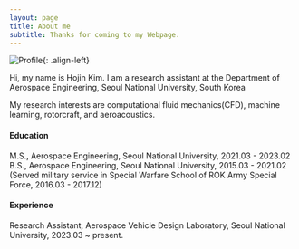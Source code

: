 ```yaml
---
layout: page
title: About me
subtitle: Thanks for coming to my Webpage.
---
```


![Profile](https://jeenskim.github.io/assets/img/profile.jpg){: .align-left}

Hi, my name is Hojin Kim. 
I am a research assistant at the Department of Aerospace Engineering, Seoul National University, South Korea

My research interests are computational fluid mechanics(CFD), machine learning, rotorcraft, and aeroacoustics.

#### Education

M.S., Aerospace Engineering, Seoul National University, 2021.03 - 2023.02
B.S., Aerospace Engineering, Seoul National University, 2015.03 - 2021.02
(Served military service in Special Warfare School of ROK Army Special Force, 2016.03 - 2017.12)

#### Experience

Research Assistant, Aerospace Vehicle Design Laboratory, Seoul National University, 2023.03 ~ present.
